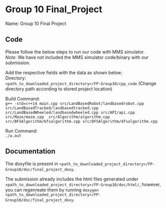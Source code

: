 # Group 10 Final_Project

Name: 
Group 10 Final Project

## Code
Please follow the below steps to run our code with MMS simulator.  
*Note*: We have not included the MMS simulator code/binary with our submission.

Add the respective fields with the data as shown below;  
Directory:   
`<path_to_downloaded_project_directory>/FP-Group10/cpp_code`
(Change directory path according to stored project location)   

Build Command:   
`g++ -std=c++14 main.cpp src/LandBasedRobot/landbasedrobot.cpp src/LandBasedTracked/landbasedtracked.cpp src/LandBasedWheeled/landbasedwheeled.cpp src/API/api.cpp src/Maze/maze.cpp  src/Algorithm/algorithm.cpp src/BFSAlgorithm/bfsalgorithm.cpp src/DFSAlgorithm/dfsalgorithm.cpp`   

Run Command:    
`./a.out`

## Documentation

The doxyfile is present in `<path_to_downloaded_project_directory>/FP-Group10/doc/final_project_doxy`.

The submission already includes the html files generated under `<path_to_downloaded_project_directory>/FP-Group10/doc/html/`, however, you can regenreate them by running `doxygen <path_to_downloaded_project_directory>/FP-Group10/doc/final_project_doxy`.
